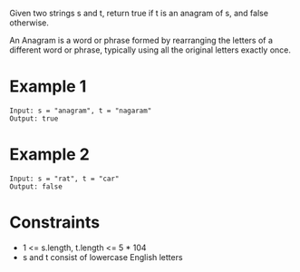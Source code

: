 Given two strings s and t, return true if t is an anagram of s, and false otherwise.

An Anagram is a word or phrase formed by rearranging the letters of a different word or phrase, typically using all the original letters exactly once.

# Example 1
```
Input: s = "anagram", t = "nagaram"
Output: true
```
# Example 2
```
Input: s = "rat", t = "car"
Output: false
```

# Constraints 
- 1 <= s.length, t.length <= 5 * 104
- s and t consist of lowercase English letters
